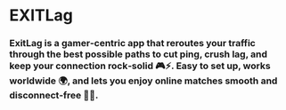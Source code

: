 # EXITLag
<h3>ExitLag is a gamer‑centric app that reroutes your traffic through the best possible paths to cut ping, crush lag, and keep your connection rock‑solid 🎮⚡. Easy to set up, works worldwide 🌍, and lets you enjoy online matches smooth and disconnect‑free 🚀😊.</h3>
